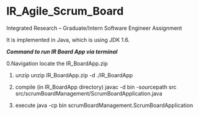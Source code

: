 # IR_Agile_Scrum_Board
Integrated Research – Graduate/Intern Software Engineer Assignment

It is implemented in Java, which is using JDK 1.6.


***Command to run IR Board App via terminal***

0.Navigation
locate the IR_BoardApp.zip 

1. unzip
unzip IR_BoardApp.zip -d ./IR_BoardApp

2. compile (in IR_BoardApp directory)
javac -d bin -sourcepath src src/scrumBoardManagement/ScrumBoardApplication.java

3. execute
java -cp bin scrumBoardManagement.ScrumBoardApplication